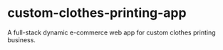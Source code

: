 # custom-clothes-printing-app
A full-stack dynamic e-commerce web app for custom clothes printing business.
